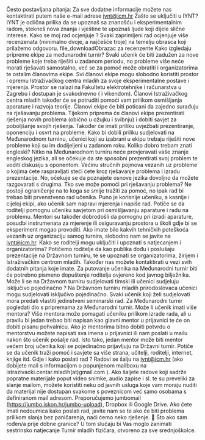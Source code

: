 Često postavljana pitanja:
Za sve dodatne informacije možete nas kontaktirati putem naše e-mail adrese iynt@icm.hr
Zašto se uključiti u IYNT?
IYNT je odlična prilika da se upoznaš sa znanošću i eksperimentalnim radom, stekneš nova znanja i vještine te upoznaš ljude koji dijele slične interese.
Kako se moj rad ocjenjuje ?
Svaki zaprimljeni rad ocjenjuje više recenzenata (minimalno dvoje, a najčešće troje) na temelju obrasca koji prilažemo odgovoru.
file_downloadObrazac za recenzente
Kako izgledaju pripreme ekipe za međunarodni turnir?
Svaki učenik će biti zadužen za nove probleme koje treba riješiti u zadanom periodu, no probleme više neće morati rješavati samostalno, već se za pomoć može obratiti i organizatorima te ostalim članovima ekipe. Svi članovi ekipe mogu slobodno koristiti prostor i opremu Istraživačkog centra mladih za svoje eksperimentalne postave i mjerenja. Prostor se nalazi na Fakultetu elektrotehnike i računarstva u Zagrebu i dostupan je svakodnevno ( i vikendom). Članovi Istraživačkog centra mladih također će se potruditi pomoći vam prilikom osmišljanja aparature i razvoja teorije.
Članovi ekipe će biti poticani da zajedno surađuju na rješavanju problema. Tijekom priprema će članovi ekipe prezentirati rješenja novih problema (obično u ožujku i svibnju) i dobiti savjet za poboljšanje svojih rješenja. Također će imati priliku uvježbati prezentiranje, oponenciju i osvrt na probleme.
Kako bi dobili priliku sudjelovati na Međunarodnom turninu, učenici koji su izabrani u ekipu trebaju riješiti nove probleme koji su im dodijeljeni u zadanom roku.
Koliko dobro trebam znati engleski?
Nitko na Međunarodnom turniru neće provjeravati vaše znanje engleskog jezika, ali se očekuje da ste sposobni prezentirati svoj problem te voditi diskusiju s oponentom.
Većinu stručnih pojmova vezanih uz probleme o kojima ćete raspravljati steći ćete kroz rješavanje problema i izradu prezentacije. No, očekuje se da poznajete osnove jezika dovoljno da možete razgovarati s drugima.
Tko sve može pomoći pri rješavanju problema?
Ne postoji ograničenje na to koga se smije tražiti za pomoć, no ipak rad bi trebao biti prvenstveno rad učenika. Puno je korisnije učeniku, a kasnije i cijeloj ekipi, ako učenik sam napravi mjerenja i napiše rad.
Potiče se da roditelji pomognu učeniku savjetom pri osmišljavanju aparature i radu na problemu. Mentori su također dobrodošli da pomognu pri izradi aparature, posudbi instrumenata za mjerenje ili osiguravanju prostora u školi gdje bi se eksperiment mogao provoditi.
Ako imate bilo kakvih tehničkih poteškoća vezanih uz organizaciju samog turnira, slobodno nam se javite na
iynt@icm.hr.
Kako se roditelji mogu uključiti i upoznati s natjecanjem i organizatorima?
Potičemo roditelje da kao publika dođu i poslušaju prezentacije na Državnom turniru, te se upoznati se organizatorima, žirijem i Istraživačkim centrom mladih. Također nas možete kontaktirati u vezi svih dodatnih pitanja koje imate.
Za putovanje učenika na Međunarodni turnir biti će potrebno pismeno dopuštenje roditelja ovjereno kod javnog bilježnika.
Može li se na Državnom turniru sudjelovati timski ili učenici sudjeluju isključivo pojedinačno ?
Na Državnom turniru mladih prirodoslovaca učenici mogu sudjelovati isključivo pojedinačno. Svaki učenik koji želi sudjelovati mora predati vlastiti jedinstveni seminarski rad.
Za Međunarodni turnir pogledati dio s pripremama za Međunarodni turnir.
Može li učenik imati više mentora?
Više mentora može pomagati učeniku prilikom izrade rada, ali u pravilu bi jedan trebao biti napisan kao glavni mentor u prijavnici te će on dobiti pisanu pohvalnicu. Ako je mentorima bitno dobiti potvrdu o mentorstvu možete napisati sva imena u prijavnici ili nam poslati u mailu nakon što učenik pošalje rad.
Isto tako, jedan mentor može biti mentor većem broj učenika koji se pojedinačno prijavljuju na Državni turnir.
Potiče se da učenik traži pomoć i savjete sa više strana, učitelji, roditelji, internet, knjige itd.
Gdje i kako poslati rad ?
Radovi se šalju na iynt@icm.hr (ako dobijete mail s informacijom o popunjenom mailboxu na istrazivacki.centar.mladih(at)gmail.com ). Ako šaljete radove koji sadrže popratne materijale poput video snimke, audio zapise i sl. te su preveliki za slanje mailom, možete koristiti neku od javnih usluga koje vam moraju nuditi da materijal nije dostupan svakome s poveznicom već samo osobama s definiranom mail adresom. Preporučujemo jumbomail (https://jumbo.iskon.hr/jumbo-upload), Dropbox ili Google Drive. Ako ćete imati nedoumica kako poslati rad, javite nam se te ako će biti problema prilikom slanja bez paničarenja, naći ćemo neko rješenje. 🙂
Što ako sam rođen/a prije dobne granice?
U tom slučaju bi Vas moglo zanimati sestrinsko natjecanje Turnir mladih fizičara, otvoreno za sve srednjoškolce.